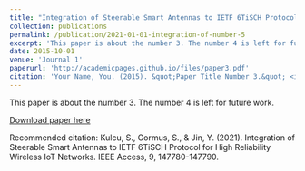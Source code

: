 ```yaml
---
title: "Integration of Steerable Smart Antennas to IETF 6TiSCH Protocol for High Reliability Wireless IoT Networks"
collection: publications
permalink: /publication/2021-01-01-integration-of-number-5
excerpt: 'This paper is about the number 3. The number 4 is left for future work.'
date: 2015-10-01
venue: 'Journal 1'
paperurl: 'http://academicpages.github.io/files/paper3.pdf'
citation: 'Your Name, You. (2015). &quot;Paper Title Number 3.&quot; <i>Journal 1</i>. 1(3).'
---
```

This paper is about the number 3. The number 4 is left for future work.

[Download paper here](http://academicpages.github.io/files/paper3.pdf)

Recommended citation: Kulcu, S., Gormus, S., & Jin, Y. (2021). Integration of Steerable Smart Antennas to IETF 6TiSCH Protocol for High Reliability Wireless IoT Networks. IEEE Access, 9, 147780-147790.